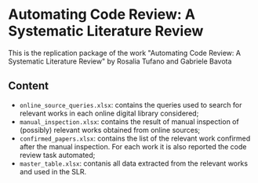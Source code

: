 # Automating Code Review: A Systematic Literature Review

This is the replication package of the work "Automating Code Review: A Systematic Literature Review" by Rosalia Tufano and Gabriele Bavota

## Content

- `online_source_queries.xlsx`: contains the queries used to search for relevant works in each online digital library considered;
- `manual_inspection.xlsx`: contains the result of manual inspection of (possibly) relevant works obtained from online sources;
- `confirmed_papers.xlsx`: contains the list of the relevant work confirmed after the manual inspection. For each work it is also reported the code review task automated;
- `master_table.xlsx`: contanis all data extracted from the relevant works and used in the SLR.
